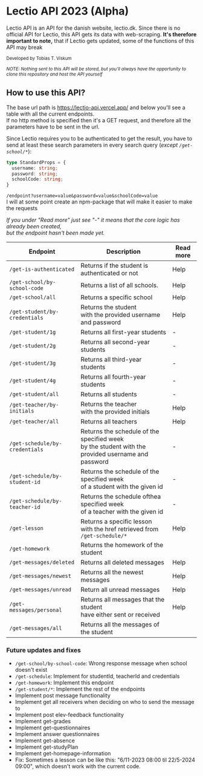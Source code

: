 # Lectio API 2023 (Alpha)

Lectio API is an API for the danish website, lectio.dk. Since there is no official API for Lectio, this API gets its data with web-scraping. <b>It's therefore important to note,</b> that if Lectio gets updated, some of the functions of this API may break

<small>Developed by Tobias T. Viskum</small>

<small><i>NOTE: Nothing sent to this API will be stored, but you'll always have the opportunity to clone this repository and host the API yourself</i></small>

## How to use this API?

The base url path is https://lectio-api.vercel.app/ and below you'll see a table with all the current endpoints. <br> If no http method is specified then it's a GET request, and therefore all the parameters have to be sent in the url.

Since Lectio requires you to be authenticated to get the result, you have to send at least these search parameters in every search query (<i>except `/get-school/*`</i>):

```ts
type StandardProps = {
  username: string;
  password: string;
  schoolCode: string;
}
```

`/endpoint?username=value&password=value&schoolCode=value`<br>
I will at some point create an npm-package that will make it easier to make the requests

<i>If you under "Read more" just see "-" it means that the core logic has already been created, <br> but the endpoint hasn't been made yet. </i>

| Endpoint                        | Description                                                                                            | Read more |
| ------------------------------- | ------------------------------------------------------------------------------------------------------ | ------------------- |
| `/get-is-authenticated`         | Returns if the student is authenticated or not                                                         | Help | 
| `/get-school/by-school-code`    | Returns a list of all schools.                                                                         | Help |
| `/get-school/all`               | Returns a specific school                                                                              | Help |
| `/get-student/by-credentials`   | Returns the student<br>with the provided username and password                                         | Help |
| `/get-student/1g`               | Returns all first-year students                                                                        | - |
| `/get-student/2g`               | Returns all second-year students                                                                       | - |
| `/get-student/3g`               | Returns all third-year students                                                                        | - |
| `/get-student/4g`               | Returns all fourth-year students                                                                       | - |
| `/get-student/all`              | Returns all students                                                                                   | - |
| `/get-teacher/by-initials`      | Returns the teacher<br>with the provided initials                                                      | Help |
| `/get-teacher/all`              | Returns all teachers                                                                                   | Help |
| `/get-schedule/by-credentials`  | Returns the schedule of the specified week <br> by the student with the provided username and password | - |
| `/get-schedule/by-student-id`   | Returns the schedule of the specified week <br> of a student with the given id                         | - |
| `/get-schedule/by-teacher-id`   | Returns the schedule ofthea specified week <br> of a teacher with the given id                         | - |
| `/get-lesson`                   | Returns a specific lesson<br>with the href retrieved from `/get-schedule/*`                            | Help |
| `/get-homework`                 | Returns the homework of the student                                                                    | |
| `/get-messages/deleted`         | Returns all deleted messages                                                                           | Help |
| `/get-messages/newest`          | Returns all the newest messages                                                                        | Help |
| `/get-messages/unread`          | Return all unread messages                                                                             | Help |
| `/get-messages/personal`        | Returns all messages that the student<br>have either sent or received                                  | Help |
| `/get-messages/all`             | Returns all the messages of the student                  




### Future updates and fixes
* `/get-school/by-school-code`: Wrong response message when school doesn't exist
* `/get-schedule`: Implement for studentId, teacherId and credentials
* `/get-homework`: Implement this endpoint
* `/get-student/*`: Implement the rest of the endpoints
* Implement post message functionality
* Implement get all receivers when deciding on who to send the message to
* Implement post elev-feedback functionality
* Implement get-grades
* Implement get-questionnaires
* Implement answer questionnaires
* Implement get-absence
* Implement get-studyPlan
* Implement get-homepage-information
* Fix: Sometimes a lesson can be like this: "6/11-2023 08:00 til 22/5-2024 09:00", which doesn't work with the current code.
